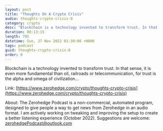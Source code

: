 ```yaml
---
layout: post
title: "Thoughts On A Crypto Crisis"
audio: thoughts-crypto-crisis-0
category: crypto
desc: "Blockchain is a technology invented to transform trust. In that sense, it is even more fundamental than oil, railroads or telecommunication, for trust is the alpha and omega of civilization..."
duration: 00:13:15
length: 795
datetime: Sun, 27 Nov 2022 01:30:00 +0000
tags: podcast
guid: thoughts-crypto-crisis-0
order: 0
---
```

Blockchain is a technology invented to transform trust. In that sense, it is even more fundamental than oil, railroads or telecommunication, for trust is the alpha and omega of civilization...

Link: [https://www.zerohedge.com/crypto/thoughts-crypto-crisis](https://www.zerohedge.com/crypto/thoughts-crypto-crisis)

About: The Zerohedge Podcast is a non-commercial, automated program, designed to give people a way to get news from Zerohedge in an audio format.  I am actively working on tweaking and improving the setup to create a better listening experience (October 2022).  Suggestions are welcome: [zerohedgePodcast@outlook.com](mailto:zerohedgePodcast@outlook.com)